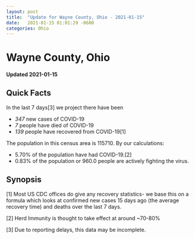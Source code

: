 ```yaml
---
layout: post
title:  "Update for Wayne County, Ohio - 2021-01-15"
date:   2021-01-15 01:01:29 -0600
categories: Ohio
---
```


# Wayne County, Ohio
#### Updated 2021-01-15

## Quick Facts

In the last 7 days[3] we project there have been
- *347* new cases of COVID-19
- *7* people have died of COVID-19
- *139* people have recovered from COVID-19[1]

The population in this census area is 115710. By our calculations:
- 5.70% of the population have had COVID-19.[2]
- 0.83% of the population or 960.0 people are actively fighting the virus.

## Synopsis




[1] Most US CDC offices do give any recovery statistics- we base this on a formula which looks at confirmed new cases
15 days ago (the average recovery time) and deaths over the last 7 days.

[2] Herd Immunity is thought to take effect at around ~70-80%

[3] Due to reporting delays, this data may be incomplete.
 
    